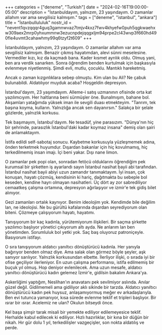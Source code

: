 +++
categories = ["deneme", "Turkish"]
date = "2024-02-16T19:00:00-05:00"
description = "İstanbuldayım, yalnızım, 23 yaşındayım. O zamanlar allahım var ama sevgilisiz kalmışım."
tags = ["deneme", "istanbul", "ankara"]
title = "İstanbullululuk"
nostr_id = "nevent1qvzqqqr4guq3gamnwvaz7tmjv4kxz7fwv4khyefw0puh5qgkwaehxw309aex2mrp0yhxummnw3ezucnpdejqqgxljm94prpe2cl43wvp3f660hd490fle4uvmt3cahawhmy99q6tzyf2t609"
+++

İstanbuldayım, yalnızım, 23 yaşındayım. O zamanlar allahım var ama sevgilisiz kalmışım. Benazir çıkmış hayatımdan, alevi sünni meselesine. Vermediler kızı, kız da kaçmadı bana. Kader kısmet ayrılık oldu. Olmuş yani, ben ara verdik sanarken. Sonra öğrendim benden kurtulmak için başkasıyla evlenmeye niyetlenmiş. Şimdi evli, mutlu, çocuklu. Mantıklı hareketmiş. 

Ancak o zaman kızgınlıklara sebep olmuştu. Kim ulan bu Ali? Ne çabuk bulunabildi. Aldatılıyor muyduk acaba? Hoşgeldin depresyon. 

İstanbul'dayım, 23 yaşımdayım. Alleme-i satış uzmanının ofisinde orta kat yazılımcıyım. Her haltlarına beni sürmüşler öne. Bunalmışım, bahane bol. Akşamları yatağımda yüksek iman ile sevgili duası etmekteyim. "Tanrım, tek başına koyma, kulların. Yalnızlığa ancak sen dayanırsın." Salakça bir şelale gözlerde, yalnızlık korkusu.

Tek başımayım, İstanbul'dayım. Ne tesadüf, yine parasızım. "Dünya'nın hiç bir şehrinde, parasızlık İstanbul'daki kadar koymaz insana" demiş olan şairi de anlamaktayım. 

İstifa edildi self-sabotaj sonucu. Kaybetme korkusuyla yüzleşmemek adına, önden terketmek huyumdur. Dışardan bakanlar için hiç kovulmamış, hiç terkedilmemiş insan imajı. İçi beni yakar. Dışı nane limon.

O zamanlar pek popi olan, sonradan fetöcü olduklarını öğrendiğim pek kurumsal bir şirketten iş ayarlandı sayın İstanbul nasihat bayii abi tarafından. 
İstanbul nasihat bayii abiyi uzun zamandır tanımaktayım. İyi insan, çok konuşan, hayatı çözmüş, kendisinin ki hariç, dağıtmakta bu sebeple bol keseden, kendine hayrı olmayan nasihatleri. 
Üç dört ay zor sabrediliyor cemaatkeş çalışma ortamına, depresyon ağırlaşıyor ve izmir'e tek gidiş bilet alınıyor.

Gezi zamanları ortalık kaynıyor. Benim ideolojim yok. Kendimde bile değilim lan, ne ideolojisi. Ne bu gürültü kafalarında dışardan seyrediyorum olan biteni. Çözmeye çalışıyorum hayatı, hayatımı. 

Tanışıyorum bir kaç kadınla, yürütemiyorum ilişkileri. Bir saçma şirkette yazılımcı başlıyor yönetici çıkıyorum altı ayda. Ne anlarım lan ben yönetimden. Sorumluluk bol yetki yok. Saç baş oluyoruz patroniçeyle. Basıyorum istifayı. 

O sıra tanışıyorum aldatıcı yanıltıcı dönüştürücü kadınla. Her yanıyla bağırıyor benden olmaz diye. Ama salak olan görmez böyle şeyler, aşk sanıyor sarılıyor. Yalnızlık korkusundan elbette. İlerliyor ilişki, o sırada iyi bir ofise geçiliyor ilerleniyor. En uzun çalışma performansı, istifa edilmemiş bir buçuk yıl olmuş. Hop deniyor evlenilecek. Ama uzun mesafe, aldatıcı yanıltıcı dönüştürücü kadın gelemez İzmir'e, gidilsin bakalım Ankara'ya. 

Askerliğimi yaptığım, Neslihan'ın anavatanı pek sevilmiyor aslında. Anılar güzel değil. Gidilmemeli ama gidiliyor aklı sikinde bir tarzda. 
Aldatıcı yanıltıcı dönüştürücü kadın pek huysuz, anlaşamıyormuş meğer ev arkadaşlarıyla. Ben evi tutunca yamanıyor, kısa sürede evlenme teklif et tripleri başlıyor. Bir ısrar bir ısrar. Acelemiz ne ulan? Okulun bitseydi önce. 

Kel başa şimşir tarak misali bir yemekte ediliyor edilemeyesice teklif. Herhalde kabul edilecek ki ediliyor. Hızlı hazırlıklar, bir kına bir düğün bir nikah. Hır gür dolu 1 yıl, terkedilişler vazgeçişler, son nokta aldatılış ve perde.

